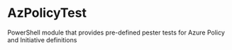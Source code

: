 # AzPolicyTest
PowerShell module that provides pre-defined pester tests for Azure Policy and Initiative definitions
